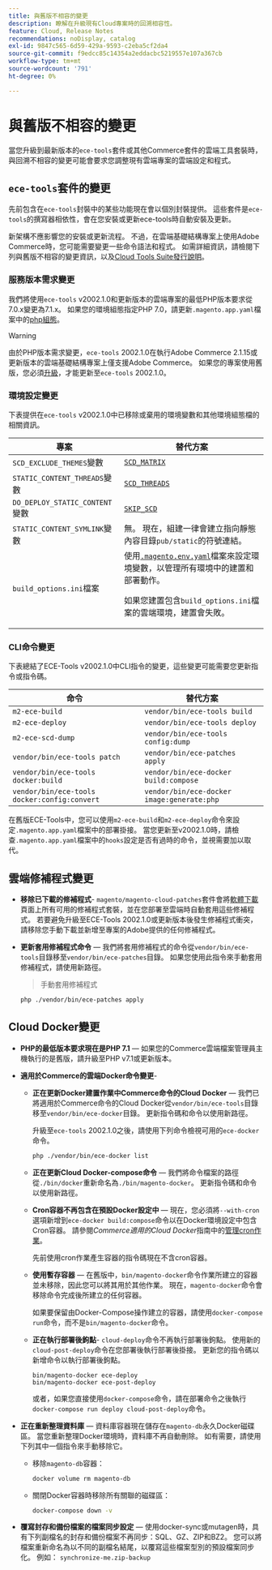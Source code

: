 ```yaml
---
title: 與舊版不相容的變更
description: 瞭解在升級現有Cloud專案時的回溯相容性。
feature: Cloud, Release Notes
recommendations: noDisplay, catalog
exl-id: 9847c565-6d59-429a-9593-c2eba5cf2da4
source-git-commit: f9edcc85c14354a2eddacbc5219557e107a367cb
workflow-type: tm+mt
source-wordcount: '791'
ht-degree: 0%

---
```


# 與舊版不相容的變更

當您升級到最新版本的`ece-tools`套件或其他Commerce套件的雲端工具套裝時，與回溯不相容的變更可能會要求您調整現有雲端專案的雲端設定和程式。

## `ece-tools`套件的變更

先前包含在`ece-tools`封裝中的某些功能現在會以個別封裝提供。 這些套件是`ece-tools`的撰寫器相依性，會在您安裝或更新ece-tools時自動安裝及更新。

新架構不應影響您的安裝或更新流程。 不過，在雲端基礎結構專案上使用Adobe Commerce時，您可能需要變更一些命令語法和程式。 如需詳細資訊，請檢閱下列與舊版不相容的變更資訊，以及[Cloud Tools Suite發行說明](cloud-tools-suite.md)。

### 服務版本需求變更

我們將使用`ece-tools` v2002.1.0和更新版本的雲端專案的最低PHP版本要求從7.0.x變更為7.1.x。 如果您的環境組態指定PHP 7.0，請更新`.magento.app.yaml`檔案中的[php組態](../application/php-settings.md)。

>[!WARNING]
>
>由於PHP版本需求變更，`ece-tools` 2002.1.0在執行Adobe Commerce 2.1.15或更新版本的雲端基礎結構專案上僅支援Adobe Commerce。 如果您的專案使用舊版，您必須[升級](../development/commerce-version.md)，才能更新至`ece-tools` 2002.1.0。

### 環境設定變更

下表提供在`ece-tools` v2002.1.0中已移除或棄用的環境變數和其他環境組態檔的相關資訊。

| 專案 | 替代方案 |
| -------- | ----------- |
| `SCD_EXCLUDE_THEMES`變數 | [`SCD_MATRIX`](../environment/variables-build.md#scd_matrix) |
| `STATIC_CONTENT_THREADS`變數 | [`SCD_THREADS`](../environment/variables-build.md#scd_threads) |
| `DO_DEPLOY_STATIC_CONTENT`變數 | [`SKIP_SCD`](../environment/variables-build.md#skip_scd) |
| `STATIC_CONTENT_SYMLINK`變數 | 無。 現在，組建一律會建立指向靜態內容目錄`pub/static`的符號連結。 |
| `build_options.ini`檔案 | 使用[`.magento.env.yaml`](../application/configure-app-yaml.md)檔案來設定環境變數，以管理所有環境中的建置和部署動作。<p>如果您建置包含`build_options.ini`檔案的雲端環境，建置會失敗。 |

### CLI命令變更

下表總結了ECE-Tools v2002.1.0中CLI指令的變更，這些變更可能需要您更新指令或指令碼。

| 命令 | 替代方案 |
|-------- | ----------- |
| `m2-ece-build` | `vendor/bin/ece-tools build` |
| `m2-ece-deploy` | `vendor/bin/ece-tools deploy` |
| `m2-ece-scd-dump` | `vendor/bin/ece-tools config:dump` |
| `vendor/bin/ece-tools patch` | `vendor/bin/ece-patches apply` |
| `vendor/bin/ece-tools docker:build` | `vendor/bin/ece-docker build:compose` |
| `vendor/bin/ece-tools docker:config:convert` | `vendor/bin/ece-docker  image:generate:php` |

在舊版ECE-Tools中，您可以使用`m2-ece-build`和`m2-ece-deploy`命令來設定`.magento.app.yaml`檔案中的部署掛接。 當您更新至v2002.1.0時，請檢查`.magento.app.yaml`檔案中的`hooks`設定是否有過時的命令，並視需要加以取代。

## 雲端修補程式變更

- **移除已下載的修補程式**- `magento/magento-cloud-patches`套件會將[軟體下載](https://experienceleague.adobe.com/docs/commerce-operations/installation-guide/prerequisites/commerce.html)頁面上所有可用的修補程式套裝，並在您部署至雲端時自動套用這些修補程式。 若要避免升級至ECE-Tools 2002.1.0或更新版本後發生修補程式衝突，請移除您手動下載並新增至專案的Adobe提供的任何修補程式。

- **更新套用修補程式命令** — 我們將套用修補程式的命令從`vendor/bin/ece-tools`目錄移至`vendor/bin/ece-patches`目錄。 如果您使用此指令來手動套用修補程式，請使用新路徑。

  > 手動套用修補程式

  ```bash
  php ./vendor/bin/ece-patches apply
  ```

## Cloud Docker變更

- **PHP的最低版本要求現在是PHP 7.1** — 如果您的Commerce雲端檔案管理員主機執行的是舊版，請升級至PHP v7.1或更新版本。

- **適用於Commerce的雲端Docker命令變更**-

   - **正在更新Docker建置作業中Commerce命令的Cloud Docker** — 我們已將適用於Commerce命令的Cloud Docker從`vendor/bin/ece-tools`目錄移至`vendor/bin/ece-docker`目錄。 更新指令碼和命令以使用新路徑。

     升級至`ece-tools` 2002.1.0之後，請使用下列命令檢視可用的`ece-docker`命令。

     ```bash
     php ./vendor/bin/ece-docker list
     ```

   - **正在更新Cloud Docker-compose命令** — 我們將命令檔案的路徑從`./bin/docker`重新命名為`./bin/magento-docker`。 更新指令碼和命令以使用新路徑。

   - **Cron容器不再包含在預設Docker設定中** — 現在，您必須將`--with-cron`選項新增到`ece-docker build:compose`命令以在Docker環境設定中包含Cron容器。 請參閱&#x200B;_Commerce適用的Cloud Docker_&#x200B;指南中的[管理cron作業](https://developer.adobe.com/commerce/cloud-tools/docker/configure/manage-cron-jobs/)。

     先前使用cron作業產生容器的指令碼現在不含cron容器。

   - **使用暫存容器** — 在舊版中，`bin/magento-docker`命令作業所建立的容器並未移除，因此您可以將其用於其他作業。 現在，`magento-docker`命令會移除命令完成後所建立的任何容器。

     如果要保留由Docker-Compose操作建立的容器，請使用`docker-compose run`命令，而不是`bin/magento-docker`命令。

   - **正在執行部署後鉤點**- `cloud-deploy`命令不再執行部署後鉤點。 使用新的`cloud-post-deploy`命令在您部署後執行部署後掛接。 更新您的指令碼以新增命令以執行部署後鉤點。

     ```shell
     bin/magento-docker ece-deploy
     bin/magento-docker ece-post-deploy
     ```

     或者，如果您直接使用`docker-compose`命令，請在部署命令之後執行`docker-compose run deploy cloud-post-deploy`命令。

- **正在重新整理資料庫** — 資料庫容器現在儲存在`magento-db`永久Docker磁碟區。 當您重新整理Docker環境時，資料庫不再自動刪除。 如有需要，請使用下列其中一個指令來手動移除它。

   - 移除`magento-db`容器：

     ```bash
     docker volume rm magento-db
     ```

   - 關閉Docker容器時移除所有關聯的磁碟區：

     ```bash
     docker-compose down -v
     ```

- **覆寫封存和備份檔案的檔案同步設定** — 使用docker-sync或mutagen時，具有下列副檔名的封存和備份檔案不再同步：SQL、GZ、ZIP和BZ2。 您可以將檔案重新命名為以不同的副檔名結尾，以覆寫這些檔案型別的預設檔案同步化。 例如： `synchronize-me.zip-backup`
